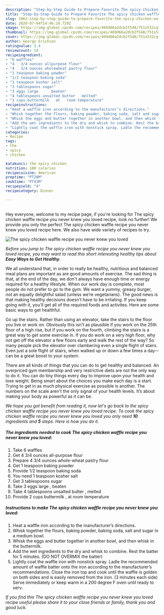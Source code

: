 ```yaml
---
description: "Step-by-Step Guide to Prepare Favorite The spicy chicken waffle recipe you never knew you loved"
title: "Step-by-Step Guide to Prepare Favorite The spicy chicken waffle recipe you never knew you loved"
slug: 1862-step-by-step-guide-to-prepare-favorite-the-spicy-chicken-waffle-recipe-you-never-knew-you-loved
date: 2020-07-04T14:46:24.729Z
image: https://img-global.cpcdn.com/recipes/469d66a2dcb2f548/751x532cq70/the-spicy-chicken-waffle-recipe-you-never-knew-you-loved-recipe-main-photo.jpg
thumbnail: https://img-global.cpcdn.com/recipes/469d66a2dcb2f548/751x532cq70/the-spicy-chicken-waffle-recipe-you-never-knew-you-loved-recipe-main-photo.jpg
cover: https://img-global.cpcdn.com/recipes/469d66a2dcb2f548/751x532cq70/the-spicy-chicken-waffle-recipe-you-never-knew-you-loved-recipe-main-photo.jpg
author: George Erickson
ratingvalue: 3.4
reviewcount: 14
recipeingredient:
- "6 waffles"
- "4   3/4 ounces allpurpose flour"
- "4   3/4 ounces wholewheat pastry flour"
- "1 teaspoon baking powder"
- "1/2 teaspoon baking soda"
- "1 teaspoon kosher salt"
- "3 tablespoons sugar"
- "3 eggs large      beaten"
- "4 tablespoons unsalted butter   melted"
- "2 cups buttermilk   at   room temperature"
recipeinstructions:
- "Heat a waffle iron according to the manufacturer’s directions."
- "Whisk together the flours, baking powder, baking soda, salt and sugar in a medium bowl."
- "Whisk the eggs and butter together in another bowl, and then whisk in the buttermilk."
- "Add the wet ingredients to the dry and whisk to combine. Rest the batter for 5 minutes. (DO NOT OVERMIX the batter)"
- "Lightly coat the waffle iron with nonstick spray. Ladle the recommended amount of waffle batter onto the iron according to the manufacturer’s recommendations. Close the iron top and cook until the waffle is golden on both sides and is easily removed from the iron. (3 minutes each side) Serve immediately or keep warm in a 200 degree F oven until ready to serv."
categories:
- Recipe
tags:
- the
- spicy
- chicken

katakunci: the spicy chicken 
nutrition: 100 calories
recipecuisine: American
preptime: "PT20M"
cooktime: "PT43M"
recipeyield: "4"
recipecategory: Dinner

---
```

<br>
Hey everyone, welcome to my recipe page, if you're looking for The spicy chicken waffle recipe you never knew you loved recipe, look no further! We provide you only the perfect The spicy chicken waffle recipe you never knew you loved recipe here. We also have wide variety of recipes to try.
<br>


![The spicy chicken waffle recipe you never knew you loved](https://img-global.cpcdn.com/recipes/469d66a2dcb2f548/751x532cq70/the-spicy-chicken-waffle-recipe-you-never-knew-you-loved-recipe-main-photo.jpg)

<i>Before you jump to The spicy chicken waffle recipe you never knew you loved recipe, you may want to read this short interesting healthy tips about <strong>Easy Ways to Get Healthy</strong>.</i>

We all understand that, in order to really be healthy, nutritious and balanced meal plans are important as are good amounts of exercise. The sad thing is that, at the end of the day, we don't always have enough time or energy required for a healthy lifestyle. When our work day is complete, most people do not prefer to go to the gym. We want a yummy, greasy burger, not an equally delightful salad (unless we’re vegetarians). The good news is that making healthy decisions doesn’t have to be irritating. If you keep going with it, you'll get all of the required foods and activites. Here are some basic ways to get healthful.

Go up the stairs. Rather than using an elevator, take the stairs to the floor you live or work on. Obviously this isn’t as plausible if you work on the 25th floor of a high rise, but if you work on the fourth, climbing the stairs is a great way to get some exercise in. If you do work on a very high floor, why not get off the elevator a few floors early and walk the rest of the way? So many people pick the elevator over clambering even a single flight of stairs. Even just a sole flight of stairs, when walked up or down a few times a day--can be a great boost to your system. 

There are all kinds of things that you can do to get healthy and balanced. An overpriced gym membership and very restrictive diets are not the only way to do it. You can do tiny things every day to improve upon your health and lose weight. Being smart about the choices you make each day is a start. Trying to get in as much physical exercise as possible is another. The numbers on the scale aren't the only signal of your health levels. It’s about making your body as powerful as it can be. 


<i>We hope you got benefit from reading it, now let's go back to the spicy chicken waffle recipe you never knew you loved recipe. To cook the spicy chicken waffle recipe you never knew you loved you only need <strong>10</strong> ingredients and <strong>5</strong> steps. Here is how you do it.
</i>

##### The ingredients needed to cook The spicy chicken waffle recipe you never knew you loved:

1. Take 6 waffles
1. Get 4   3/4 ounces all-purpose flour
1. Prepare 4   3/4 ounces whole-wheat pastry flour
1. Get 1 teaspoon baking powder
1. Provide 1/2 teaspoon baking soda
1. You need 1 teaspoon kosher salt
1. Get 3 tablespoons sugar
1. Take 3 eggs large    ,  beaten
1. Take 4 tablespoons unsalted butter ,  melted
1. Provide 2 cups buttermilk ,  at   room temperature


##### Instructions to make The spicy chicken waffle recipe you never knew you loved:

1. Heat a waffle iron according to the manufacturer’s directions.
1. Whisk together the flours, baking powder, baking soda, salt and sugar in a medium bowl.
1. Whisk the eggs and butter together in another bowl, and then whisk in the buttermilk.
1. Add the wet ingredients to the dry and whisk to combine. Rest the batter for 5 minutes. (DO NOT OVERMIX the batter)
1. Lightly coat the waffle iron with nonstick spray. Ladle the recommended amount of waffle batter onto the iron according to the manufacturer’s recommendations. Close the iron top and cook until the waffle is golden on both sides and is easily removed from the iron. (3 minutes each side) Serve immediately or keep warm in a 200 degree F oven until ready to serv.


<i>If you find this The spicy chicken waffle recipe you never knew you loved recipe useful please share it to your close friends or family, thank you and good luck.</i>
